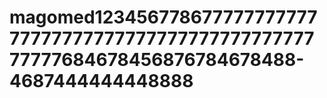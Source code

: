 # magomed1234567786777777777777777777777777777777777777777777777684678456876784678488-4687444444448888